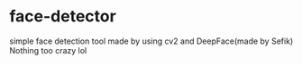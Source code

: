 # face-detector
simple face detection tool made by using cv2 and DeepFace(made by Sefik)
Nothing too crazy lol
